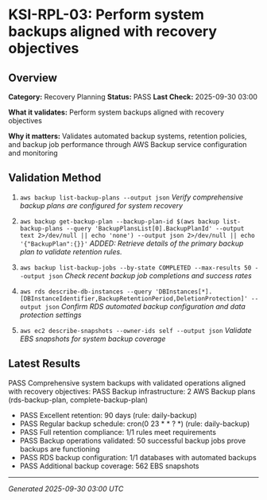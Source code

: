 # KSI-RPL-03: Perform system backups aligned with recovery objectives

## Overview

**Category:** Recovery Planning
**Status:** PASS
**Last Check:** 2025-09-30 03:00

**What it validates:** Perform system backups aligned with recovery objectives

**Why it matters:** Validates automated backup systems, retention policies, and backup job performance through AWS Backup service configuration and monitoring

## Validation Method

1. `aws backup list-backup-plans --output json`
   *Verify comprehensive backup plans are configured for system recovery*

2. `aws backup get-backup-plan --backup-plan-id $(aws backup list-backup-plans --query 'BackupPlansList[0].BackupPlanId' --output text 2>/dev/null || echo 'none') --output json 2>/dev/null || echo '{"BackupPlan":{}}'`
   *ADDED: Retrieve details of the primary backup plan to validate retention rules.*

3. `aws backup list-backup-jobs --by-state COMPLETED --max-results 50 --output json`
   *Check recent backup job completions and success rates*

4. `aws rds describe-db-instances --query 'DBInstances[*].[DBInstanceIdentifier,BackupRetentionPeriod,DeletionProtection]' --output json`
   *Confirm RDS automated backup configuration and data protection settings*

5. `aws ec2 describe-snapshots --owner-ids self --output json`
   *Validate EBS snapshots for system backup coverage*

## Latest Results

PASS Comprehensive system backups with validated operations aligned with recovery objectives: PASS Backup infrastructure: 2 AWS Backup plans (rds-backup-plan, complete-backup-plan)
- PASS Excellent retention: 90 days (rule: daily-backup)
- PASS Regular backup schedule: cron(0 23 * * ? *) (rule: daily-backup)
- PASS Full retention compliance: 1/1 rules meet requirements
- PASS Backup operations validated: 50 successful backup jobs prove backups are functioning
- PASS RDS backup configuration: 1/1 databases with automated backups
- PASS Additional backup coverage: 562 EBS snapshots

---
*Generated 2025-09-30 03:00 UTC*